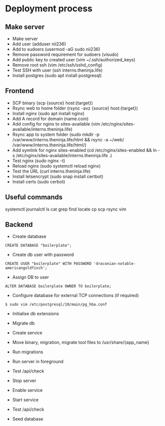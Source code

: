 # Deployment process 

## Make server

- Make server
- Add user (adduser nii236)
- Add to sudoers (usermod -aG sudo nii236)
- Remove password requirement for sudoers (visudo)
- Add public key to created user (vim ~/.ssh/authorized_keys)
- Remove root ssh (vim /etc/ssh/sshd_config)
- Test SSH with user (ssh interns.theninja.life)
- Install postgres (sudo apt install postgresql)

## Frontend

- SCP binary (scp {source} host:{target})
- Rsync web to home folder (rsync -avz {source} host:{target})
- Install nginx (sudo apt install nginx)
- Add A record for domain (name.com)
- Add config for nginx to sites-available (vim /etc/nginx/sites-available/interns.theninja.life)
- Rsync app to system folder (sudo mkdir -p /var/www/interns.theninja.life/html && rsync -a ~/web/ /var/www/interns.theninja.life/html/)
- Add symlink for nginx sites-enabled (cd /etc/nginx/sites-enabled && ln -s /etc/nginx/sites-available/interns.theninja.life .)
- Test nginx (sudo nginx -t)
- Reload nginx (sudo systemctl reload nginx)
- Test the URL (curl interns.theninja.life)
- Install letsencrypt (sudo snap install certbot)
- Install certs (sudo cerbot)

## Useful commands

systemctl
journalctl
ls
cat
grep
find
locate
cp
scp
rsync
vim

## Backend

- Create database
```
CREATE DATABASE "boilerplate";
```
- Create db user with password 
```
CREATE USER "boilerplate" WITH PASSWORD 'draconian-notable-americangoldfinch';
```
- Assign DB to user
```
ALTER DATABASE boilerplate OWNER TO boilerplate;
```
- Configure database for external TCP connections (if required)
```
$ sudo vim /etc/postgresql/10/main/pg_hba.conf
```
- Initialise db extensions
- Migrate db

- Create service
- Move binary, migration, migrate tool files to /usr/share/{app_name}
- Run migrations
- Run server in foreground
- Test /api/check
- Stop server
- Enable service
- Start service
- Test /api/check
- Seed database
